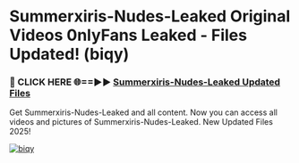 # Summerxiris-Nudes-Leaked Original Videos 0nlyFans Leaked - Files Updated! (biqy)

<h3>🔴 CLICK HERE 🌐==►► <a href="https://tinyurl.com/yc6ubb5a" rel="nofollow">Summerxiris-Nudes-Leaked Updated Files</a></h3>

Get Summerxiris-Nudes-Leaked and all content. Now you can access all videos and pictures of Summerxiris-Nudes-Leaked. New Updated Files 2025!

[![biqy](https://i.imgur.com/7eu0CRL.gif)](https://tinyurl.com/yc6ubb5a)
